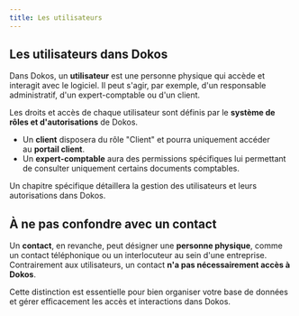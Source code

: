 ```yaml
---
title: Les utilisateurs
---
```


## Les utilisateurs dans Dokos

Dans Dokos, un **utilisateur** est une personne physique qui accède et interagit avec le logiciel. Il peut s'agir, par exemple, d'un responsable administratif, d'un expert-comptable ou d'un client.

Les droits et accès de chaque utilisateur sont définis par le **système de rôles et d'autorisations** de Dokos.

- Un **client** disposera du rôle "Client" et pourra uniquement accéder au **portail client**.
- Un **expert-comptable** aura des permissions spécifiques lui permettant de consulter uniquement certains documents comptables.

Un chapitre spécifique détaillera la gestion des utilisateurs et leurs autorisations dans Dokos.

## À ne pas confondre avec un contact

Un **contact**, en revanche, peut désigner une **personne physique**, comme un contact téléphonique ou un interlocuteur au sein d'une entreprise. Contrairement aux utilisateurs, un contact **n'a pas nécessairement accès à Dokos**.

Cette distinction est essentielle pour bien organiser votre base de données et gérer efficacement les accès et interactions dans Dokos.
